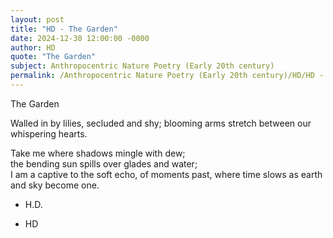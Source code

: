 ```yaml
---
layout: post
title: "HD - The Garden"
date: 2024-12-30 12:00:00 -0000
author: HD
quote: "The Garden"
subject: Anthropocentric Nature Poetry (Early 20th century)
permalink: /Anthropocentric Nature Poetry (Early 20th century)/HD/HD - The Garden
---
```


The Garden

Walled in by lilies,
secluded and shy;
blooming arms stretch
between our whispering hearts.

Take me where shadows
mingle with dew;  
the bending sun spills
over glades and water;  
I am a captive
to the soft echo,
of moments past,
where time slows
as earth and sky
become one.  

- H.D.

- HD
